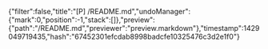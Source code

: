{"filter":false,"title":"[P] /README.md","undoManager":{"mark":0,"position":-1,"stack":[]},"preview":{"path":"/README.md","previewer":"preview.markdown"},"timestamp":1429049719435,"hash":"67452301efcdab8998badcfe10325476c3d2e1f0"}
